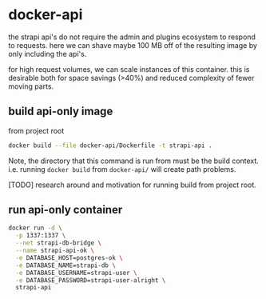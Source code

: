 # docker-api

the strapi api's do not require the admin and plugins ecosystem to respond to requests.
here we can shave maybe 100 MB off of the resulting image by only including the api's.

for high request volumes, we can scale instances of this container.
this is desirable both for space savings (>40%) and reduced complexity of fewer moving parts.

## build api-only image

from project root

```bash
docker build --file docker-api/Dockerfile -t strapi-api .
```

Note, the directory that this command is run from must be the build context.
i.e. running `docker build` from `docker-api/` will create path problems.

[TODO] research around and motivation for running build from project root.

## run api-only container

```bash
docker run -d \
  -p 1337:1337 \
  --net strapi-db-bridge \
  --name strapi-api-ok \
  -e DATABASE_HOST=postgres-ok \
  -e DATABASE_NAME=strapi-db \
  -e DATABASE_USERNAME=strapi-user \
  -e DATABASE_PASSWORD=strapi-user-alright \
  strapi-api
```
